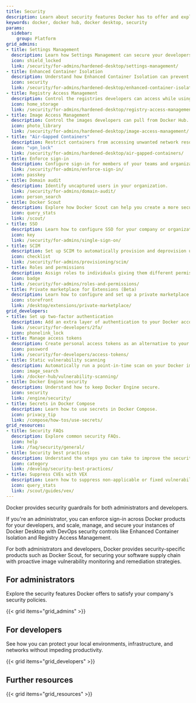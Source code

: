 ```yaml
---
title: Security
description: Learn about security features Docker has to offer and explore best practices
keywords: docker, docker hub, docker desktop, security
params:
  sidebar:
    group: Platform
grid_admins:
- title: Settings Management
  description: Learn how Settings Management can secure your developers' workflows.
  icon: shield_locked
  link: /security/for-admins/hardened-desktop/settings-management/
- title: Enhanced Container Isolation
  description: Understand how Enhanced Container Isolation can prevent container attacks.
  icon: security
  link: /security/for-admins/hardened-desktop/enhanced-container-isolation/
- title: Registry Access Management
  description: Control the registries developers can access while using Docker Desktop.
  icon: home_storage
  link: /security/for-admins/hardened-desktop/registry-access-management/
- title: Image Access Management
  description: Control the images developers can pull from Docker Hub.
  icon: photo_library
  link: /security/for-admins/hardened-desktop/image-access-management/
- title: "Air-Gapped Containers"
  description: Restrict containers from accessing unwanted network resources.
  icon: "vpn_lock"
  link: /security/for-admins/hardened-desktop/air-gapped-containers/
- title: Enforce sign-in
  description: Configure sign-in for members of your teams and organizations.
  link: /security/for-admins/enforce-sign-in/
  icon: passkey
- title: Domain audit
  description: Identify uncaptured users in your organization.
  link: /security/for-admins/domain-audit/
  icon: person_search
- title: Docker Scout
  description: Explore how Docker Scout can help you create a more secure software supply chain.
  icon: query_stats
  link: /scout/
- title: SSO
  description: Learn how to configure SSO for your company or organization.
  icon: key
  link: /security/for-admins/single-sign-on/
- title: SCIM
  description: Set up SCIM to automatically provision and deprovision users.
  icon: checklist
  link: /security/for-admins/provisioning/scim/
- title: Roles and permissions
  description: Assign roles to individuals giving them different permissions within an organization.
  icon: badge
  link: /security/for-admins/roles-and-permissions/
- title: Private marketplace for Extensions (Beta)
  description: Learn how to configure and set up a private marketplace with a curated list of extensions for your Docker Desktop users.
  icon: storefront
  link: /desktop/extensions/private-marketplace/
grid_developers:
- title: Set up two-factor authentication
  description: Add an extra layer of authentication to your Docker account.
  link: /security/for-developers/2fa/
  icon: phonelink_lock
- title: Manage access tokens
  description: Create personal access tokens as an alternative to your password.
  icon: password
  link: /security/for-developers/access-tokens/
- title: Static vulnerability scanning
  description: Automatically run a point-in-time scan on your Docker images for vulnerabilities.
  icon: image_search
  link: /docker-hub/vulnerability-scanning/
- title: Docker Engine security
  description: Understand how to keep Docker Engine secure.
  icon: security
  link: /engine/security/
- title: Secrets in Docker Compose
  description: Learn how to use secrets in Docker Compose.
  icon: privacy_tip
  link: /compose/how-tos/use-secrets/
grid_resources:
- title: Security FAQs
  description: Explore common security FAQs.
  icon: help
  link: /faq/security/general/
- title: Security best practices
  description: Understand the steps you can take to improve the security of your container.
  icon: category
  link: /develop/security-best-practices/
- title: Suppress CVEs with VEX
  description: Learn how to suppress non-applicable or fixed vulnerabilities found in your images.
  icon: query_stats
  link: /scout/guides/vex/
---
```


Docker provides security guardrails for both administrators and developers.

If you're an administrator, you can enforce sign-in across Docker products for your developers, and
scale, manage, and secure your instances of Docker Desktop with DevOps security controls like Enhanced Container Isolation and Registry Access Management.

For both administrators and developers, Docker provides security-specific products such as Docker Scout, for securing your software supply chain with proactive image vulnerability monitoring and remediation strategies.

## For administrators

Explore the security features Docker offers to satisfy your company's security policies.

{{< grid items="grid_admins" >}}

## For developers

See how you can protect your local environments, infrastructure, and networks without impeding productivity.

{{< grid items="grid_developers" >}}

## Further resources

{{< grid items="grid_resources" >}}
